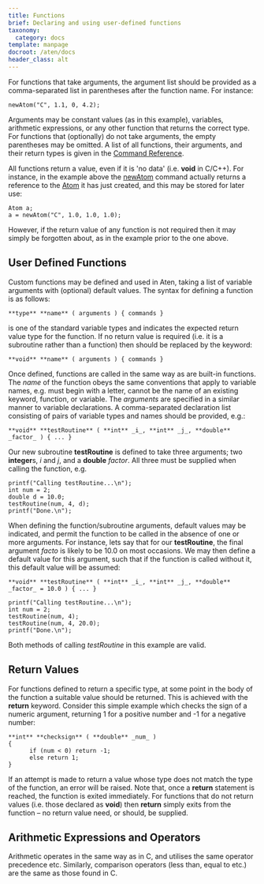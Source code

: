 ```yaml
---
title: Functions
brief: Declaring and using user-defined functions
taxonomy:
  category: docs
template: manpage
docroot: /aten/docs
header_class: alt
---
```


For functions that take arguments, the argument list should be provided as a comma-separated list in parentheses after the function name. For instance:

```
newAtom("C", 1.1, 0, 4.2);
```

Arguments may be constant values (as in this example), variables, arithmetic expressions, or any other function that returns the correct type. For functions that (optionally) do not take arguments, the empty parentheses may be omitted. A list of all functions, their arguments, and their return types is given in the [Command Reference](/aten/docs/scripting/commands).

All functions return a value, even if it is 'no data' (i.e. **void** in C/C++). For instance, in the example above the [newAtom](/aten/docs/scripting/commands/build#newatom) command actually returns a reference to the [Atom](/aten/docs/scripting/variabletypes/atom) it has just created, and this may be stored for later use:

```
Atom a;
a = newAtom("C", 1.0, 1.0, 1.0);
```

However, if the return value of any function is not required then it may simply be forgotten about, as in the example prior to the one above.

## User Defined Functions

Custom functions may be defined and used in Aten, taking a list of variable arguments with (optional) default values. The syntax for defining a function is as follows:

```
**type** **name** ( arguments ) { commands }
```

 is one of the standard variable types and indicates the expected return value type for the function. If no return value is required (i.e. it is a subroutine rather than a function) then  should be replaced by the  keyword:

```
**void** **name** ( arguments ) { commands }
```

Once defined, functions are called in the same way as are built-in functions. The _name_ of the function obeys the same conventions that apply to variable names, e.g.  must begin with a letter, cannot be the name of an existing keyword, function, or variable. The _arguments_ are specified in a similar manner to variable declarations. A comma-separated declaration list consisting of pairs of variable types and names should be provided, e.g.:

```
**void** **testRoutine** ( **int** _i_, **int** _j_, **double** _factor_ ) { ... }
```

Our new subroutine **testRoutine** is defined to take three arguments; two **integer**s, _i_ and _j_, and a **double** _factor_. All three must be supplied when calling the function, e.g.

```
printf("Calling testRoutine...\n");
int num = 2;
double d = 10.0;
testRoutine(num, 4, d);
printf("Done.\n");
```

When defining the function/subroutine arguments, default values may be indicated, and permit the function to be called in the absence of one or more arguments. For instance, lets say that for our **testRoutine**, the final argument _facto_ is likely to be 10.0 on most occasions. We may then define a default value for this argument, such that if the function is called without it, this default value will be assumed:

```
**void** **testRoutine** ( **int** _i_, **int** _j_, **double** _factor_ = 10.0 ) { ... }

printf("Calling testRoutine...\n");
int num = 2;
testRoutine(num, 4);
testRoutine(num, 4, 20.0);
printf("Done.\n");
```

Both methods of calling _testRoutine_ in this example are valid.

## Return Values

For functions defined to return a specific type, at some point in the body of the function a suitable value should be returned. This is achieved with the **return** keyword. Consider this simple example which checks the sign of a numeric argument, returning 1 for a positive number and -1 for a negative number:

```
**int** **checksign** ( **double** _num_ )
{
      if (num < 0) return -1;
      else return 1;
}
```

If an attempt is made to return a value whose type does not match the type of the function, an error will be raised. Note that, once a **return** statement is reached, the function is exited immediately. For functions that do not return values (i.e. those declared as **void**) then **return** simply exits from the function – no return value need, or should, be supplied.

## Arithmetic Expressions and Operators

Arithmetic operates in the same way as in C, and utilises the same operator precedence etc. Similarly, comparison operators (less than, equal to etc.) are the same as those found in C.

